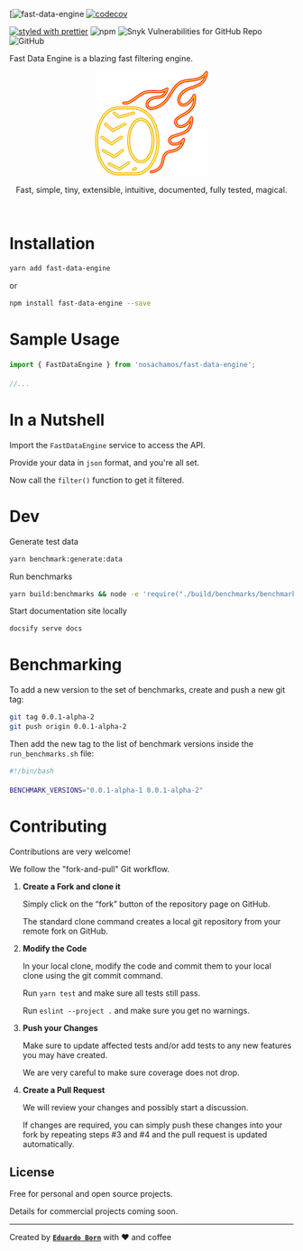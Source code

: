[![fast-data-engine](https://github.com/nosachamos/fast-data-engine/actions/workflows/master.yml/badge.svg)
[![codecov](https://codecov.io/gh/nosachamos/fast-data-engine/branch/master/graph/badge.svg)](https://codecov.io/gh/nosachamos/fast-data-engine)

[![styled with prettier](https://img.shields.io/badge/styled_with-prettier-ff69b4.svg)](https://github.com/prettier/prettier)
![npm](https://img.shields.io/npm/v/fast-data-engine.svg)
![Snyk Vulnerabilities for GitHub Repo](https://img.shields.io/snyk/vulnerabilities/github/nosachamos/fast-data-engine.svg)
![GitHub](https://img.shields.io/github/license/nosachamos/fast-data-engine.svg)

Fast Data Engine is a blazing fast filtering engine.

<p align="center">
<img width="200px" src="https://github.com/nosachamos/fast-data-engine/raw/master/docs/logo_transparent.png" alt="fast-data-engine" style="max-width:100%;">
</p>
<p align="center">Fast, simple, tiny, extensible, intuitive, documented, fully tested, magical.</p>

<br/>


# Installation

```sh
yarn add fast-data-engine
```

or

```sh
npm install fast-data-engine --save
```

# Sample Usage

```jsx
import { FastDataEngine } from 'nosachamos/fast-data-engine';

//...

```


# In a Nutshell

Import the `FastDataEngine` service to access the API. 

Provide your data in `json` format, and you're all set.

Now call the `filter()` function to get it filtered.

# Dev

Generate test data

```sh
yarn benchmark:generate:data
```

Run benchmarks

```sh
yarn build:benchmarks && node -e 'require("./build/benchmarks/benchmark-runner.min.js")'
```

Start documentation site locally

```sh
docsify serve docs
```


# Benchmarking

To add a new version to the set of benchmarks, create and push a new git tag:

```bash
git tag 0.0.1-alpha-2
git push origin 0.0.1-alpha-2
```

Then add the new tag to the list of benchmark versions inside the `run_benchmarks.sh` file:

```bash
#!/bin/bash

BENCHMARK_VERSIONS="0.0.1-alpha-1 0.0.1-alpha-2"
```


# Contributing

Contributions are very welcome!

We follow the "fork-and-pull" Git workflow.

1. **Create a Fork and clone it**

   Simply click on the “fork” button of the repository page on GitHub.

   The standard clone command creates a local git repository from your remote fork on GitHub.

2. **Modify the Code**

   In your local clone, modify the code and commit them to your local clone using the git commit command.

   Run `yarn test` and make sure all tests still pass.

   Run `eslint --project .` and make sure you get no warnings.

3. **Push your Changes**

   Make sure to update affected tests and/or add tests to any new features you may have created.

   We are very careful to make sure coverage does not drop.

4. **Create a Pull Request**

   We will review your changes and possibly start a discussion.

   If changes are required, you can simply push these changes into your fork by repeating steps #3 and #4 and the pull request is updated automatically.

## License

Free for personal and open source projects.

Details for commercial projects coming soon.

---

Created by **[`Eduardo Born`](http://github.com/nosachamos)** with ❤ and coffee
